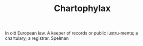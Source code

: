 ---
title: Chartophylax
letter: C
permalink: "/definitions/bld-chartophylax.html"
body: In old European law. A keeper of records or public iustru-ments; a chartulary;
  a registrar. Spelman
published_at: '2018-07-07'
source: Black's Law Dictionary 2nd Ed (1910)
layout: post
---